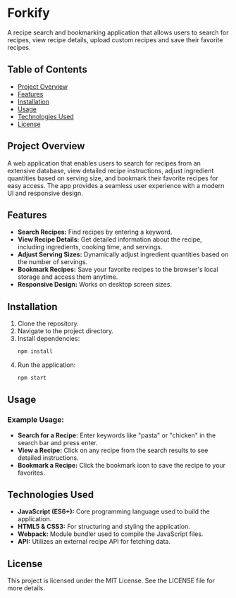 # Forkify

A recipe search and bookmarking application that allows users to search for recipes, view recipe details, upload custom recipes and save their favorite recipes.

## Table of Contents

- [Project Overview](#project-overview)
- [Features](#features)
- [Installation](#installation)
- [Usage](#usage)
- [Technologies Used](#technologies-used)
- [License](#license)

## Project Overview

A web application that enables users to search for recipes from an extensive database, view detailed recipe instructions, adjust ingredient quantities based on serving size, and bookmark their favorite recipes for easy access. The app provides a seamless user experience with a modern UI and responsive design.

## Features

- **Search Recipes:** Find recipes by entering a keyword.
- **View Recipe Details:** Get detailed information about the recipe, including ingredients, cooking time, and servings.
- **Adjust Serving Sizes:** Dynamically adjust ingredient quantities based on the number of servings.
- **Bookmark Recipes:** Save your favorite recipes to the browser's local storage and access them anytime.
- **Responsive Design:** Works on desktop screen sizes.

## Installation

1. Clone the repository.
2. Navigate to the project directory.
3. Install dependencies:
   ```bash
   npm install
   ```
4. Run the application:
   ```bash
   npm start
   ```

## Usage

### Example Usage:

- **Search for a Recipe:** Enter keywords like "pasta" or "chicken" in the search bar and press enter.
- **View a Recipe:** Click on any recipe from the search results to see detailed instructions.
- **Bookmark a Recipe:** Click the bookmark icon to save the recipe to your favorites.

## Technologies Used

- **JavaScript (ES6+):** Core programming language used to build the application.
- **HTML5 & CSS3:** For structuring and styling the application.
- **Webpack:** Module bundler used to compile the JavaScript files.
- **API:** Utilizes an external recipe API for fetching data.

## License

This project is licensed under the MIT License. See the LICENSE file for more details.
